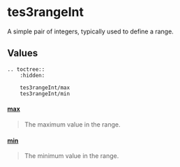 # tes3rangeInt

A simple pair of integers, typically used to define a range.

## Values

```eval_rst
.. toctree::
    :hidden:

    tes3rangeInt/max
    tes3rangeInt/min
```

#### [max](tes3rangeInt/max.md)

> The maximum value in the range.

#### [min](tes3rangeInt/min.md)

> The minimum value in the range.
